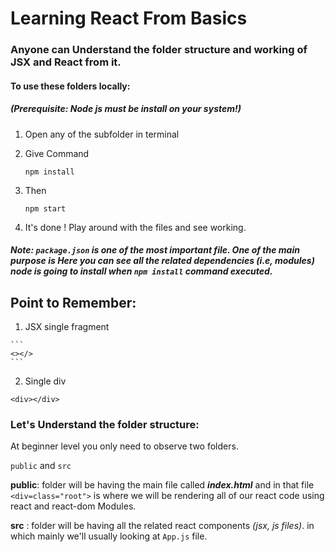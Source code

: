 # Learning React From Basics
### Anyone can Understand the folder structure and working of JSX and React from it.
#### To use these folders locally:

##### (Prerequisite: *Node js* must be install on your system!)

1. Open any of the subfolder in terminal
2. Give Command
    
    ```
    npm install
    ```

3. Then 
   
    ```
    npm start
    ```  

4. It's done ! Play around with the files and see working.

##### Note: `package.json`  is one of the most important file. One of the main purpose is Here you can see all the related dependencies (i.e, modules) node is going to install when *`npm install`* command executed.

## Point to Remember:

  1. JSX single fragment
   
    ```
    <></>
    ```
  2. Single div
   
   ```
   <div></div>
   ```

### Let's Understand the folder structure:
At beginner level you only need to observe two folders.

`public`  and `src`

**public**: folder will be having the main file called ***index.html***
 and in that file `<div=class="root">` is where we will be rendering all of our react code using react and react-dom Modules.

 **src** : folder will be having all the related react components *(jsx, js files)*.
  in which mainly we'll usually looking at `App.js` file.


